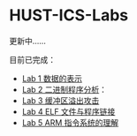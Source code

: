 # HUST-ICS-Labs
更新中……

目前已完成：
- [Lab 1 数据的表示](https://github.com/lxjfzlxj/HUST-ICS-Labs/tree/main/lab1)
- [Lab 2 二进制程序分析](https://github.com/lxjfzlxj/HUST-ICS-Labs/tree/main/lab2)：
- [Lab 3 缓冲区溢出攻击](https://github.com/lxjfzlxj/HUST-ICS-Labs/tree/main/lab3)
- [Lab 4 ELF 文件与程序链接](https://github.com/lxjfzlxj/HUST-ICS-Labs/tree/main/lab4)
- [Lab 5 ARM 指令系统的理解](https://github.com/lxjfzlxj/HUST-ICS-Labs/tree/main/lab5)
